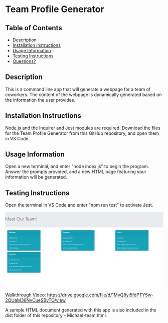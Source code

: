 
  # Team Profile Generator
  ## Table of Contents
  - [Description](#description)
  - [Installation Instructions](#installation-instructions)
  - [Usage Information](#usage-information)
  - [Testing Instructions](#testing-instructions)
  - [Questions?](#questions)

  ## Description
  This is a command line app that will generate a webpage for a team of coworkers. The content of the webpage is dynamically generated based on the information the user provides.
  ## Installation Instructions
  Node.js and the Inquirer and Jest modules are required. Download the files for the Team Profile Generator from this GitHub repository, and open them in VS Code.
  ## Usage Information
  Open a new terminal, and enter "node index.js" to begin the program. Answer the prompts provided, and a new HTML page featuring your information will be generated.
  ## Testing Instructions
  Open the terminal in VS Code and enter "npm run test" to activate Jest.

  ![screenshot-of-generated-page](./dist/team-profile-generator.png)

  Walkthrough Video: https://drive.google.com/file/d/1MvQ8yi5fdPTY5w-2QUaM36NvCueSBvTO/view
  
 A sample HTML document generated with this app is also included in the dist folder of this repository - Michael-team.html.